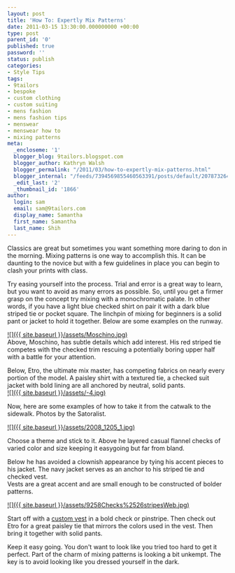 ```yaml
---
layout: post
title: 'How To: Expertly Mix Patterns'
date: 2011-03-15 13:30:00.000000000 +00:00
type: post
parent_id: '0'
published: true
password: ''
status: publish
categories:
- Style Tips
tags:
- 9tailors
- bespoke
- custom clothing
- custom suiting
- mens fashion
- mens fashion tips
- menswear
- menswear how to
- mixing patterns
meta:
  _encloseme: '1'
  blogger_blog: 9tailors.blogspot.com
  blogger_author: Kathryn Walsh
  blogger_permalink: "/2011/03/how-to-expertly-mix-patterns.html"
  blogger_internal: "/feeds/7394569855460563391/posts/default/2078732646447642367"
  _edit_last: '2'
  _thumbnail_id: '1866'
author:
  login: sam
  email: sam@9tailors.com
  display_name: Samantha
  first_name: Samantha
  last_name: Shih
---
```

Classics are great but sometimes you want something more daring to don in the morning. Mixing patterns is one way to accomplish this. It can be daunting to the novice but with a few guidelines in place you can begin to clash your prints with class.

Try easing yourself into the process. Trial and error is a great way to learn, but you want to avoid as many errors as possible. So, until you get a firmer grasp on the concept try mixing with a monochromatic palate. In other words, if you have a light blue checked shirt on pair it with a dark blue striped tie or pocket square. The linchpin of mixing for beginners is a solid pant or jacket to hold it together. Below are some examples on the runway.

[![]({{ site.baseurl }}/assets/Moschino.jpg)](http://2.bp.blogspot.com/-_qXBYCeJ1tk/TXvRmX37PnI/AAAAAAAAAFo/vW_Qm4r-z04/s1600/Moschino.jpg)  
Above, Moschino, has subtle details which add interest. His red striped tie competes with the checked trim rescuing a potentially boring upper half with a battle for your attention.

Below, Etro, the ultimate mix master, has competing fabrics on nearly every portion of the model. A paisley shirt with a textured tie, a checked suit jacket with bold lining are all anchored by neutral, solid pants.  
[![]({{ site.baseurl }}/assets/-4.jpg)](http://3.bp.blogspot.com/-93YAQZFBqQQ/TXvSHzZqbvI/AAAAAAAAAF4/y7vrkdsh6EM/s1600/-4.jpg)

Now, here are some examples of how to take it from the catwalk to the sidewalk. Photos by the Satoralist.

[![]({{ site.baseurl }}/assets/2008_1205_1.jpg)](http://1.bp.blogspot.com/-mRCIhSe5oio/TXvSwwNQRRI/AAAAAAAAAGA/41NfoGLFc2c/s1600/2008_1205_1.jpg)

Choose a theme and stick to it. Above he layered casual flannel checks of varied color and size keeping it easygoing but far from bland.

Below he has avoided a clownish appearance by tying his accent pieces to his jacket. The navy jacket serves as an anchor to his striped tie and checked vest.  
Vests are a great accent and are small enough to be constructed of bolder patterns.

[![]({{ site.baseurl }}/assets/9258Checks%2526stripesWeb.jpg)](http://4.bp.blogspot.com/-3FQoOJPw5Ac/TXvTI1-PpWI/AAAAAAAAAGI/UapWP0jbHpM/s1600/9258Checks%2526stripesWeb.jpg)

Start off with a [custom vest](http://www.blogger.com/www.9tailors.com) in a bold check or pinstripe. Then check out Etro for a great paisley tie that mirrors the colors used in the vest. Then bring it together with solid pants.

Keep it easy going. You don't want to look like you tried too hard to get it perfect. Part of the charm of mixing patterns is looking a bit unkempt. The key is to avoid looking like you dressed yourself in the dark.
